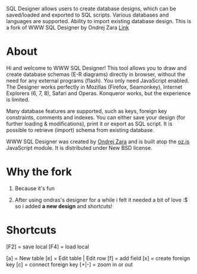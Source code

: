 SQL Designer allows users to create database designs, which can be saved/loaded and exported to SQL scripts. Various databases and languages are supported. Ability to import existing database design.
This is a fork of WWW SQL Designer by Ondrej Zara [Link](https://github.com/ondras/wwwsqldesigner)

# About

Hi and welcome to WWW SQL Designer! This tool allows you to draw and create database schemas (E-R diagrams) directly in browser, without the need for any external programs (flash). You only need JavaScript enabled.
The Designer works perfectly in Mozillas (Firefox, Seamonkey), Internet Explorers (6, 7, 8), Safari and Operas. Konqueror works, but the experience is limited.

Many database features are supported, such as keys, foreign key constraints, comments and indexes. You can either save your design (for further loading & modifications), print it or export as SQL script. It is possible to retrieve (import) schema from existing database.

WWW SQL Designer was created by [Ondrej Zara](http://ondras.zarovi.cz/) and is built atop the [oz.js](http://code.google.com/p/oz-js/) JavaScript module. It is distributed under New BSD license.

# Why the fork

1. Because it's fun

2. After using ondras's designer for a while i felt it needed a bit of love :$ so i added **a new design** and shortcuts!

# Shortcuts

[F2] = save local
[F4] = load local

[a] = New table
[e] = Edit table | Edit row
[f] = add field
[x] = create foreign key
[c] = connect foreign key
[+|-] = zoom in or out